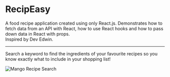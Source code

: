 # RecipEasy

A food recipe application created using only React.js. Demonstrates how to fetch data from an API with React, how to use React hooks and how to pass down data in React with props.  
Inspired by Dev Edwin. 

----
Search a keyword to find the ingredients of your favourite recipes so you know exactly what to include in your shopping list!

![Mango Recipe Search](/preview1.gif)
